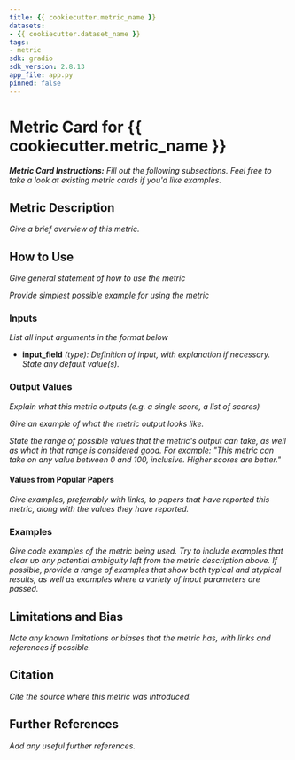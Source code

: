 ```yaml
---
title: {{ cookiecutter.metric_name }}
datasets:
- {{ cookiecutter.dataset_name }} 
tags:
- metric
sdk: gradio
sdk_version: 2.8.13
app_file: app.py
pinned: false
---
```


# Metric Card for {{ cookiecutter.metric_name }}

***Metric Card Instructions:*** *Fill out the following subsections. Feel free to take a look at existing metric cards if you'd like examples.*

## Metric Description
*Give a brief overview of this metric.*

## How to Use
*Give general statement of how to use the metric*

*Provide simplest possible example for using the metric*

### Inputs
*List all input arguments in the format below*
- **input_field** *(type): Definition of input, with explanation if necessary. State any default value(s).*

### Output Values
*Explain what this metric outputs (e.g. a single score, a list of scores)*

*Give an example of what the metric output looks like.*

*State the range of possible values that the metric's output can take, as well as what in that range is considered good. For example: "This metric can take on any value between 0 and 100, inclusive. Higher scores are better."*

#### Values from Popular Papers
*Give examples, preferrably with links, to papers that have reported this metric, along with the values they have reported.*

### Examples
*Give code examples of the metric being used. Try to include examples that clear up any potential ambiguity left from the metric description above. If possible, provide a range of examples that show both typical and atypical results, as well as examples where a variety of input parameters are passed.*

## Limitations and Bias
*Note any known limitations or biases that the metric has, with links and references if possible.*

## Citation
*Cite the source where this metric was introduced.*

## Further References
*Add any useful further references.*
